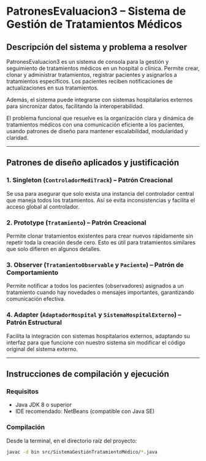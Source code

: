 # PatronesEvaluacion3 – Sistema de Gestión de Tratamientos Médicos

## Descripción del sistema y problema a resolver

PatronesEvaluacion3 es un sistema de consola para la gestión y seguimiento de tratamientos médicos en un hospital o clínica. Permite crear, clonar y administrar tratamientos, registrar pacientes y asignarlos a tratamientos específicos. Los pacientes reciben notificaciones de actualizaciones en sus tratamientos.

Además, el sistema puede integrarse con sistemas hospitalarios externos para sincronizar datos, facilitando la interoperabilidad.

El problema funcional que resuelve es la organización clara y dinámica de tratamientos médicos con una comunicación eficiente a los pacientes, usando patrones de diseño para mantener escalabilidad, modularidad y claridad.

---

## Patrones de diseño aplicados y justificación

### 1. Singleton (`ControladorMediTrack`) – Patrón Creacional  
Se usa para asegurar que solo exista una instancia del controlador central que maneja todos los tratamientos. Así se evita inconsistencias y facilita el acceso global al controlador.

### 2. Prototype (`Tratamiento`) – Patrón Creacional  
Permite clonar tratamientos existentes para crear nuevos rápidamente sin repetir toda la creación desde cero. Esto es útil para tratamientos similares que solo difieren en algunos detalles.

### 3. Observer (`TratamientoObservable` y `Paciente`) – Patrón de Comportamiento  
Permite notificar a todos los pacientes (observadores) asignados a un tratamiento cuando hay novedades o mensajes importantes, garantizando comunicación efectiva.

### 4. Adapter (`AdaptadorHospital` y `SistemaHospitalExterno`) – Patrón Estructural  
Facilita la integración con sistemas hospitalarios externos, adaptando su interfaz para que funcione con nuestro sistema sin modificar el código original del sistema externo.

---

## Instrucciones de compilación y ejecución

### Requisitos  
- Java JDK 8 o superior  
- IDE recomendado: NetBeans (compatible con Java SE)  

### Compilación

Desde la terminal, en el directorio raíz del proyecto:

```bash
javac -d bin src/SistemaGestiónTratamientoMédico/*.java
